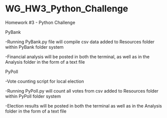 # WG_HW3_Python_Challenge
Homework #3 - Python Challenge

PyBank

-Running PyBank.py file will compile csv data added to Resources folder within PyBank folder system

-Financial analysis will be posted in both the terminal, as well as in the Analysis folder in the form of a text file

PyPoll

-Vote counting script for local election

-Running PyPoll.py will count all votes from csv added to Resources folder within PyPoll folder system

-Election results will be posted in both the terminal as well as in the Analysis folder in the form of a text file